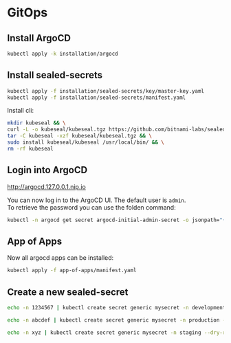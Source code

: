 # GitOps 

## Install ArgoCD

```bash
kubectl apply -k installation/argocd
```

## Install sealed-secrets

```bash
kubectl apply -f installation/sealed-secrets/key/master-key.yaml
kubectl apply -f installation/sealed-secrets/manifest.yaml
```

Install cli:   
```bash
mkdir kubeseal && \
curl -L -o kubeseal/kubeseal.tgz https://github.com/bitnami-labs/sealed-secrets/releases/download/v0.18.1/kubeseal-0.18.1-linux-amd64.tar.gz && \
tar -C kubeseal -xzf kubeseal/kubeseal.tgz && \
sudo install kubeseal/kubeseal /usr/local/bin/ && \
rm -rf kubeseal
```

## Login into ArgoCD

http://argocd.127.0.0.1.nip.io

You can now log in to the ArgoCD UI. The default user is `admin`.  
To retrieve the password you can use the folden command:  

```bash
kubectl -n argocd get secret argocd-initial-admin-secret -o jsonpath="{.data.password}" | base64 -d; echo
```

## App of Apps

Now all argocd apps can be installed:  

```bash
kubectl apply -f app-of-apps/manifest.yaml
```

## Create a new sealed-secret

```bash
echo -n 1234567 | kubectl create secret generic mysecret -n development --dry-run=client --from-file=password=/dev/stdin -o yaml  | kubeseal -o yaml > /home/markl/git/github/gitops-example-deploy/deployments/overlays/development/sealed-secret.yaml

echo -n abcdef | kubectl create secret generic mysecret -n production --dry-run=client --from-file=password=/dev/stdin -o yaml  | kubeseal -o yaml > /home/markl/git/github/gitops-example-deploy/deployments/overlays/production/sealed-secret.yaml

echo -n xyz | kubectl create secret generic mysecret -n staging --dry-run=client --from-file=password=/dev/stdin -o yaml  | kubeseal -o yaml > /home/markl/git/github/gitops-example-deploy/deployments/overlays/staging/sealed-secret.yaml
```
